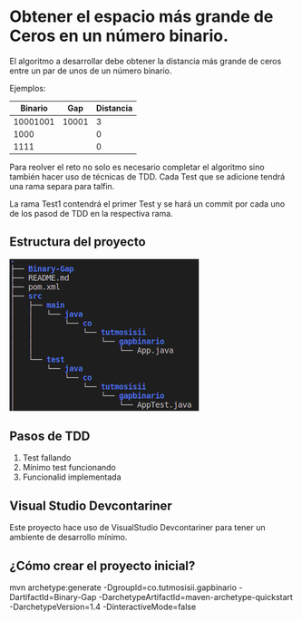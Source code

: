 # Obtener el espacio  más grande de Ceros en un número binario.

El algoritmo a desarrollar debe obtener la distancia más grande de ceros entre un par
de unos de un número binario.

Ejemplos:

| Binario  | Gap  | Distancia   |
|---|---|---|
|10001001|10001   | 3  |
|1000|   | 0  |
|1111|   | 0  |


Para reolver el reto no solo es necesario completar el algoritmo sino también hacer
uso de técnicas de TDD. Cada Test que se adicione tendrá una rama separa para talfin.

La rama Test1 contendrá el primer Test y se hará un commit por cada uno de los pasod
de TDD en la respectiva rama.
## Estructura del proyecto

![Árbol de proyecto](images/ProyecStructure.png)
## Pasos de TDD

1. Test fallando
1. Mínimo test funcionando
1. Funcionalid implementada

## Visual Studio Devcontariner

Este proyecto hace uso de VisualStudio Devcontariner para tener un ambiente de desarrollo
mínimo.

## ¿Cómo crear el proyecto inicial?

mvn archetype:generate -DgroupId=co.tutmosisii.gapbinario -DartifactId=Binary-Gap -DarchetypeArtifactId=maven-archetype-quickstart -DarchetypeVersion=1.4 -DinteractiveMode=false
